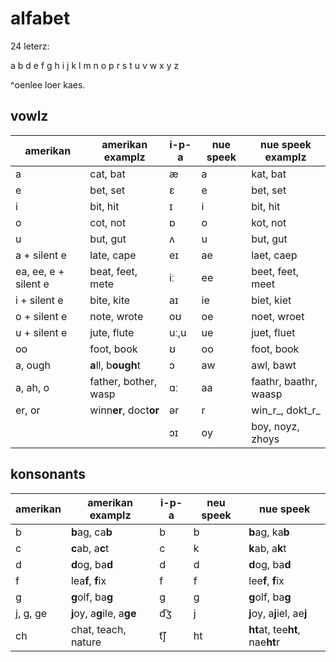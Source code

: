 # alfabet

24 leterz:

a b d e f g h i j k l m n o p r s t u v w x y z

^oenlee loer kaes.

## vowlz

| amerikan | amerikan examplz | i-p-a | nue speek | nue speek examplz |
| --- | --- | --- | --- | --- |
| a | cat, bat | æ | a | kat, bat |
| e | bet, set | ɛ | e | bet, set |
| i | bit, hit | ɪ | i | bit, hit |
| o | cot, not | ɒ | o | kot, not |
| u | but, gut | ʌ | u | but, gut |
| a + silent e | late, cape | eɪ | ae | laet, caep |
| ea, ee, e + silent e | beat, feet, mete | iː | ee | beet, feet, meet |
| i + silent e | bite, kite | aɪ | ie | biet, kiet |
| o + silent e | note, wrote | oʊ | oe | noet, wroet |
| u + silent e | jute, flute | uː,u | ue | juet, fluet |
| oo | foot, book | ʊ | oo | foot, book |
| a, ough | **a**ll, b**ough**t | ɔ | aw | awl, bawt | 
| a, ah, o | father, bother, wasp | ɑː | aa | faathr, baathr, waasp |
| er, or | winn**er**, doct**or** | ər | r | win_r_, dokt_r_ | 
|  |  | ɔɪ | oy | boy, noyz, zhoys |

## konsonants

| amerikan | amerikan examplz | i-p-a | neu speek | nue speek |
| --- | --- | --- | --- | --- |
| b | **b**ag, ca**b** | b | b | **b**ag, ka**b** |
| c | **c**ab, a**c**t | c | k |  **k**ab, a**k**t |
| d | **d**og, ba**d** | d | d | **d**og, ba**d** |
| f | lea**f**, **f**ix | f | f | lee**f**, **f**ix |
| g | **g**olf, ba**g** | ɡ | g | **g**olf, ba**g** |
| j, g, ge | **j**oy, a**g**ile, a**ge** | d͡ʒ | j | **j**oy, a**j**iel, ae**j** |
| ch | chat, teach, nature | t͡ʃ | ht | **ht**at, tee**ht**, nae**ht**r | 
